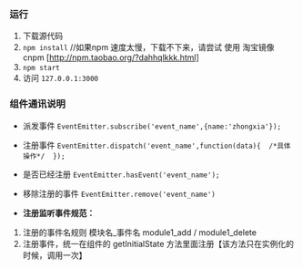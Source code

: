 ### 运行
1. 下载源代码
2. ``npm install``    //如果npm 速度太慢，下载不下来，请尝试 使用 淘宝镜像  cnpm [http://npm.taobao.org/?dahhqlkkk.html]
3. ``npm start``
4. 访问 ``127.0.0.1:3000``


### 组件通讯说明
- 派发事件 ``EventEmitter.subscribe('event_name',{name:'zhongxia'});``
- 注册事件 ``EventEmitter.dispatch('event_name',function(data){  /*具体操作*/  });``
- 是否已经注册 ``EventEmitter.hasEvent('event_name'); ``
- 移除注册的事件 ``EventEmitter.remove('event_name')``


- **注册监听事件规范：**
 1. 注册的事件名规则   模块名_事件名  module1_add  / module1_delete  
 2. 注册事件，统一在组件的  getInitialState  方法里面注册【该方法只在实例化的时候，调用一次】